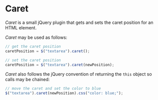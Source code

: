 # Caret

*Caret* is a small jQuery plugin that gets and sets the caret position for an HTML element.

*Caret* may be used as follows:

``` javascript
// get the caret position
caretPosition = $("textarea").caret();

// set the caret position
caretPosition = $("textarea").caret(newPosition);
```

*Caret* also follows the jQuery convention of returning the `this` object so calls may be chained:

``` javascript
// move the caret and set the color to blue
$("textarea").caret(newPosition).css("color: blue;");
``` 